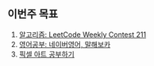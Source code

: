 ## 이번주 목표

1. [알고리즘: LeetCode Weekly Contest 211](algorithm/README.md)
2. [영어공부: 네이버영어, 말해보카](english/README.md)
3. [픽셀 아트 공부하기](https://www.clipstudio.net/drawing/archives/161292)
